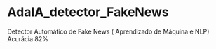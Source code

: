 # AdaIA_detector_FakeNews
Detector Automático de Fake News ( Aprendizado de Máquina e NLP) Acurácia 82%
